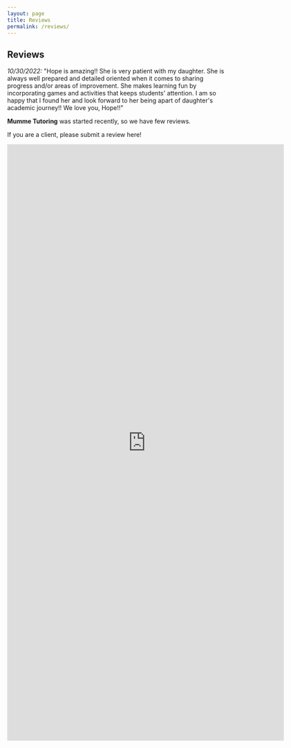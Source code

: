 ```yaml
---
layout: page
title: Reviews
permalink: /reviews/
---
```


## Reviews

*10/30/2022:* "Hope is amazing!! She is very patient with my daughter. She is always well prepared and detailed oriented when it comes to sharing progress and/or areas of improvement. She makes learning fun by incorporating games and activities that keeps students' attention. I am so happy that I found her and look forward to her being apart of daughter's academic journey!! We love you, Hope!!"


**Mumme Tutoring** was started recently, so we have few reviews. 

If you are a client, please submit a review here!

<iframe src="https://docs.google.com/forms/d/e/1FAIpQLSciud-udZyff-JPkOdXTgEWp5eHA2g7iqDS_EFRsDiHU2b1FA/viewform?embedded=true" width="640" height="1379" frameborder="0" marginheight="0" marginwidth="0">Loading…</iframe>
